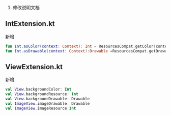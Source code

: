 

1. 修改说明文档

## IntExtension.kt
新增
```kotlin
fun Int.asColor(context: Context): Int = ResourcesCompat.getColor(context.applicationContext.resources, this, null)
fun Int.asDrawable(context: Context):Drawable =ResourcesCompat.getDrawable(context.applicationContext.resources,this,null)?: throw NullPointerException("该资源文件转Drawable为null")
```
## ViewExtension.kt
新增
```kotlin
val View.backgroundColor: Int
val View.backgroundResource: Int
val View.backgroundDrawable: Drawable
val ImageView.imageDrawable: Drawable
val ImageView.imageResource:Int
 ```